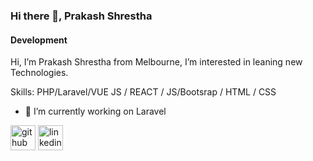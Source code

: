 ### Hi there 👋, Prakash Shrestha
#### Development
Hi, I’m Prakash Shrestha from Melbourne, I’m interested in leaning new Technologies.

Skills: PHP/Laravel/VUE JS / REACT / JS/Bootsrap / HTML / CSS

- 🔭 I’m currently working on Laravel 


[<img src='https://cdn.jsdelivr.net/npm/simple-icons@3.0.1/icons/github.svg' alt='github' height='40'>](https://github.com/prakash568)  [<img src='https://cdn.jsdelivr.net/npm/simple-icons@3.0.1/icons/linkedin.svg' alt='linkedin' height='40'>](https://www.linkedin.com/in/shrestha-prakash/)  


